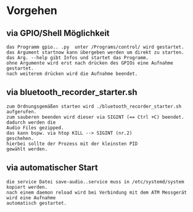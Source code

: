 # Vorgehen

## via GPIO/Shell Möglichkeit
    das Programm gpio.. .py  unter /Programs/control/ wird gestartet.
    das Argument startnow kann übergeben werden um direkt zu starten.
    das Arg. --help gibt Infos und startet das Programm.
    ohne Argumente wird erst nach drücken des GPIOs eine Aufnahme gestartet.
    nach weiterem drücken wird die Aufnahme beendet.
    
## via bluetooth_recorder_starter.sh
    zum Ordnungsgemäßen starten wird ./bluetooth_recorder_starter.sh
    aufgerufen.
    zum sauberen beenden wird dieser via SIGINT (== Ctrl +C) beendet. dadurch werden die
    Audio Files gezipped.
    das kann bspw. via htop KILL --> SIGINT (nr.2)
    geschehen.
    hierbei sollte der Prozess mit der kleinsten PID
    gewählt werden.

## via automatischer Start
    die service Datei save-audio..service muss in /etc/systemd/system kopiert werden. 
    nach einem daemon reload wird bei Verbindung mit dem ATM Messgerät wird eine Aufnahme 
    automatisch gestartet.
